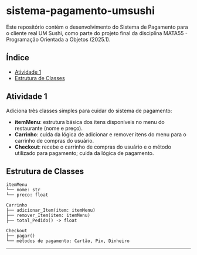 # sistema-pagamento-umsushi

Este repositório contém o desenvolvimento do Sistema de Pagamento para o cliente real UM Sushi, como parte do projeto final da disciplina MATA55 - Programação Orientada a Objetos (2025.1).

## Índice

- [Atividade 1](#atividade-1)
- [Estrutura de Classes](#estrutura-de-classes)

## Atividade 1

Adiciona três classes simples para cuidar do sistema de pagamento:

- **itemMenu**: estrutura básica dos itens disponíveis no menu do restaurante (nome e preço).
- **Carrinho**: cuida da lógica de adicionar e remover itens do menu para o carrinho de compras do usuário.
- **Checkout**: recebe o carrinho de compras do usuário e o método utilizado para pagamento; cuida da lógica de pagamento.

## Estrutura de Classes

```plaintext
itemMenu
└── nome: str
└── preco: float

Carrinho
├── adicionar_Item(item: itemMenu)
├── remover_Item(item: itemMenu)
├── total_Pedido() -> float

Checkout
├── pagar()
└── métodos de pagamento: Cartão, Pix, Dinheiro
```

---

